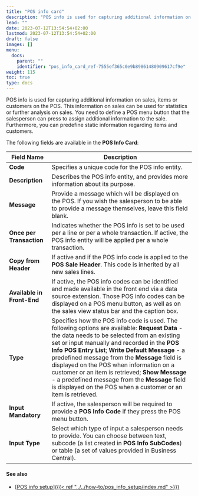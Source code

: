```yaml
---
title: "POS info card"
description: "POS info is used for capturing additional information on sales, items or customers on the POS. This information on sales can be used for statistics or further analysis on sales."
lead: ""
date: 2023-07-12T13:54:54+02:00
lastmod: 2023-07-12T13:54:54+02:00
draft: false
images: []
menu:
  docs:
    parent: ""
    identifier: "pos_info_card_ref-7555ef365c0e9b89861480909617cf9e"
weight: 115
toc: true
type: docs
---
```


POS info is used for capturing additional information on sales, items or customers on the POS. This information on sales can be used for statistics or further analysis on sales. You need to define a POS menu button that the salesperson can press to assign additional information to the sale. Furthermore, you can predefine static information regarding items and customers.

The following fields are available in the **POS Info Card**:

| Field Name      | Description |
| ----------- | ----------- |
| **Code** | Specifies a unique code for the POS info entity. |
| **Description** | Describes the POS info entity, and provides more information about its purpose. |
| **Message** | Provide a message which will be displayed on the POS. If you wish the salesperson to be able to provide a message themselves, leave this field blank. | 
| **Once per Transaction** | Indicates whether the POS info is set to be used per a line or per a whole transaction. If active, the POS info entity will be applied per a whole transaction. |
| **Copy from Header** | If active and if the POS info code is applied to the **POS Sale Header**. This code is inherited by all new sales lines. |
| **Available in Front-End** | If active, the POS info codes can be identified and made available in the front end via a data source extension. Those POS info codes can be displayed on a POS menu button, as well as on the sales view status bar and the caption box. |
| **Type** | Specifies how the POS info code is used. The following options are available: **Request Data** - the data needs to be selected from an existing set or input manually and recorded in the **POS Info POS Entry List**; **Write Default Message** - a predefined message from the **Message** field is displayed on the POS when information on a customer or an item is retrieved; **Show Message** - a predefined message from the **Message** field is displayed on the POS when a customer or an item is retrieved. |
| **Input Mandatory** | If active, the salesperson will be required to provide a **POS Info Code** if they press the POS menu button. | 
| **Input Type** | Select which type of input a salesperson needs to provide. You can choose between text, subcode (a list created in **POS Info SubCodes**) or table (a set of values provided in Business Central). |


#### See also

- [<ins>POS info setup<ins>]({{< ref "../../how-to/pos_info_setup/index.md" >}})
